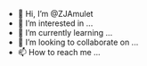 - 👋 Hi, I’m @ZJAmulet
- 👀 I’m interested in ...
- 🌱 I’m currently learning ...
- 💞️ I’m looking to collaborate on ...
- 📫 How to reach me ...

<!---
ZJAmulet/ZJAmulet is a ✨ special ✨ repository because its `README.md` (this file) appears on your GitHub profile.
You can click the Preview link to take a look at your changes.
--->

